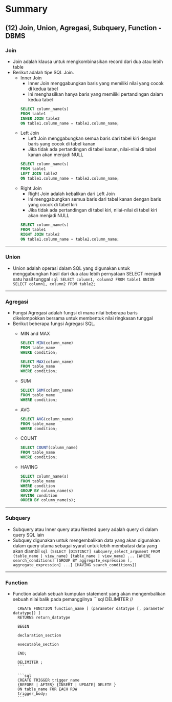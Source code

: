 # Summary

## (12) Join, Union, Agregasi, Subquery, Function - DBMS

### Join
- Join adalah klausa untuk mengkombinasikan record dari dua atau lebih table
- Berikut adalah tipe SQL Join.
    - Inner Join
        - Inner Join menggabungkan baris yang memiliki nilai yang cocok di kedua tabel
        - Ini menghasilkan hanya baris yang memiliki pertandingan dalam kedua tabel
        ```sql
        SELECT column_name(s)
        FROM table1
        INNER JOIN table2
        ON table1.column_name = table2.column_name;
        ```
    - Left Join
        - Left Join menggabungkan semua baris dari tabel kiri dengan baris yang cocok di tabel kanan 
        - Jika tidak ada pertandingan di tabel kanan, nilai-nilai di tabel kanan akan menjadi NULL
        ```sql
        SELECT column_name(s)
        FROM table1
        LEFT JOIN table2
        ON table1.column_name = table2.column_name;
        ```
    - Right Join
        - Right Join adalah kebalikan dari Left Join
        - Ini menggabungkan semua baris dari tabel kanan dengan baris yang cocok di tabel kiri
        - Jika tidak ada pertandingan di tabel kiri, nilai-nilai di tabel kiri akan menjadi NULL
        ```sql
        SELECT column_name(s)
        FROM table1
        RIGHT JOIN table2
        ON table1.column_name = table2.column_name;
        
        ```
---

### Union
- Union adalah operasi dalam SQL yang digunakan untuk menggabungkan hasil dari dua atau lebih pernyataan SELECT menjadi satu hasil tunggal
        ```sql
        SELECT column1, column2 FROM table1
        UNION
        SELECT column1, column2 FROM table2;
        ```
---

### Agregasi
- Fungsi Agregasi adalah fungsi di mana nilai beberapa baris dikelompokkan bersama untuk membentuk nilai ringkasan tunggal
- Berikut beberapa fungsi Agregasi SQL.
    - MIN and MAX
        ```sql
        SELECT MIN(column_name)
        FROM table_name
        WHERE condition;

        SELECT MAX(column_name)
        FROM table_name
        WHERE condition;
        ```

    - SUM
        ```sql
        SELECT SUM(column_name)
        FROM table_name
        WHERE condition;
        ```

    - AVG
        ```sql
        SELECT AVG(column_name)
        FROM table_name
        WHERE condition;
        ```

    - COUNT
        ```sql
        SELECT COUNT(column_name)
        FROM table_name
        WHERE condition;
        ```

    - HAVING
        ```sql
        SELECT column_name(s)
        FROM table_name
        WHERE condition
        GROUP BY column_name(s)
        HAVING condition
        ORDER BY column_name(s);
        ```

---

### Subquery
- Subquery atau Inner query atau Nested query adalah query di dalam query SQL lain
- Subquey digunakan untuk mengembalikan data yang akan digunakan dalam query utama sebagai syarat untuk lebih membatasi data yang akan diambil
        ```sql
        (SELECT [DISTINCT] subquery_select_argument
        FROM {table_name | view_name}
        {table_name | view_name} ...
        [WHERE search_conditions]
        [GROUP BY aggregate_expression [, aggregate_expression] ...]
        [HAVING search_conditions])
        ```
---

### Function 
- Function adalah sebuah kumpulan statement yang akan mengembalikan sebuah nilai balik pada pemanggilnya
        ```sql
        DELIMITER //

        CREATE FUNCTION function_name [ (parameter datatype [, parameter datatype]) ]
        RETURNS return_datatype

        BEGIN

        declaration_section

        executable_section

        END;

        DELIMITER ;
        ```

        ```sql
        CREATE TRIGGER trigger_name
        {BEFORE | AFTER} {INSERT | UPDATE| DELETE }
        ON table_name FOR EACH ROW
        trigger_body;
        ```
